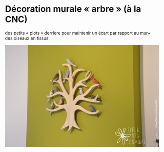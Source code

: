 # Décoration murale « arbre » \(à la CNC\)

des petits « plots » derrière pour maintenir un écart par rapport au mur+ des oiseaux en tissus

![](../.gitbook/assets/image%20%2810%29.png)

